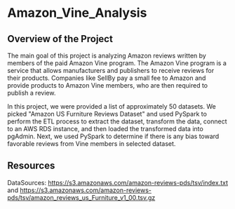 # Amazon_Vine_Analysis
## Overview of the Project
The main goal of this project is analyzing Amazon reviews written by members of the paid Amazon Vine program. The Amazon Vine program is a service that allows manufacturers and publishers to receive reviews for their products. Companies like SellBy pay a small fee to Amazon and provide products to Amazon Vine members, who are then required to publish a review.

In this project, we were provided a list of approximately 50 datasets. We picked "Amazon US Furniture Reviews Dataset" and used PySpark to perform the ETL process to extract the dataset, transform the data, connect to an AWS RDS instance, and then loaded the transformed data into pgAdmin. Next, we used PySpark to determine if there is any bias toward favorable reviews from Vine members in selected dataset.
## Resources
DataSources: https://s3.amazonaws.com/amazon-reviews-pds/tsv/index.txt and https://s3.amazonaws.com/amazon-reviews-pds/tsv/amazon_reviews_us_Furniture_v1_00.tsv.gz

